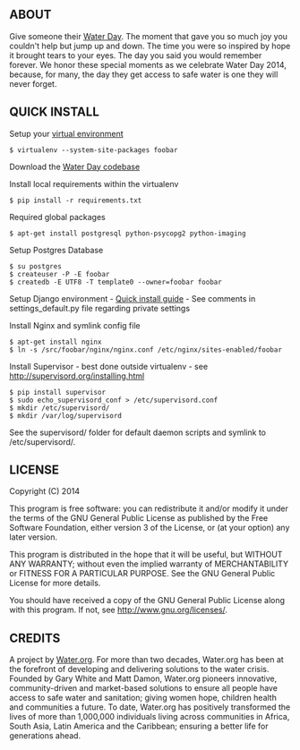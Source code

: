 ABOUT
-----
Give someone their [Water Day](http://www.waterday.org/). The moment that gave 
you so much joy you couldn't help but jump up and down. The time you were so 
inspired by hope it brought tears to your eyes. The day you said you would 
remember forever. We honor these special moments as we celebrate Water Day 2014,
because, for many, the day they get access to safe water is one they will never 
forget. 

QUICK INSTALL
-------------
Setup your [virtual environment](http://www.virtualenv.org/)

    $ virtualenv --system-site-packages foobar

Download the [Water Day codebase](https://github.com/waterdotorg/waterday-2014/)

Install local requirements within the virtualenv

    $ pip install -r requirements.txt

Required global packages

    $ apt-get install postgresql python-psycopg2 python-imaging

Setup Postgres Database

    $ su postgres
    $ createuser -P -E foobar
    $ createdb -E UTF8 -T template0 --owner=foobar foobar

Setup Django environment - [Quick install guide](https://docs.djangoproject.com/en/1.6/intro/install/)
    - See comments in settings_default.py file regarding private settings
    
Install Nginx and symlink config file

    $ apt-get install nginx
    $ ln -s /src/foobar/nginx/nginx.conf /etc/nginx/sites-enabled/foobar

Install Supervisor
    - best done outside virtualenv
    - see http://supervisord.org/installing.html

    $ pip install supervisor
    $ sudo echo_supervisord_conf > /etc/supervisord.conf
    $ mkdir /etc/supervisord/
    $ mkdir /var/log/supervisord

See the supervisord/ folder for default daemon scripts and symlink 
to /etc/supervisord/. 

LICENSE
-------
Copyright (C) 2014

This program is free software: you can redistribute it and/or modify
it under the terms of the GNU General Public License as published by
the Free Software Foundation, either version 3 of the License, or
(at your option) any later version.

This program is distributed in the hope that it will be useful,
but WITHOUT ANY WARRANTY; without even the implied warranty of
MERCHANTABILITY or FITNESS FOR A PARTICULAR PURPOSE.  See the
GNU General Public License for more details.

You should have received a copy of the GNU General Public License
along with this program.  If not, see <http://www.gnu.org/licenses/>.


CREDITS
-------
A project by [Water.org](http://water.org/). For more than two decades,
Water.org has been at the forefront of developing and delivering solutions to 
the water crisis. Founded by Gary White and Matt Damon, Water.org pioneers 
innovative, community-driven and market-based solutions to ensure all people 
have access to safe water and sanitation; giving women hope, children health 
and communities a future. To date, Water.org has positively transformed the 
lives of more than 1,000,000 individuals living across communities in Africa, 
South Asia, Latin America and the Caribbean; ensuring a better life for 
generations ahead.
